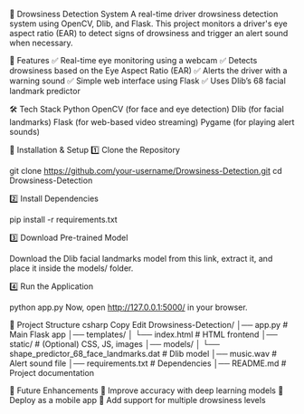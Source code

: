 🚗 Drowsiness Detection System
A real-time driver drowsiness detection system using OpenCV, Dlib, and Flask. This project monitors a driver's eye aspect ratio (EAR) to detect signs of drowsiness and trigger an alert sound when necessary.

📌 Features
✅ Real-time eye monitoring using a webcam
✅ Detects drowsiness based on the Eye Aspect Ratio (EAR)
✅ Alerts the driver with a warning sound
✅ Simple web interface using Flask
✅ Uses Dlib’s 68 facial landmark predictor

🛠 Tech Stack
Python
OpenCV (for face and eye detection)
Dlib (for facial landmarks)
Flask (for web-based video streaming)
Pygame (for playing alert sounds)

🚀 Installation & Setup
1️⃣ Clone the Repository

git clone https://github.com/your-username/Drowsiness-Detection.git
cd Drowsiness-Detection

2️⃣ Install Dependencies

pip install -r requirements.txt

3️⃣ Download Pre-trained Model

Download the Dlib facial landmarks model from this link, extract it, and place it inside the models/ folder.

4️⃣ Run the Application

python app.py
Now, open http://127.0.0.1:5000/ in your browser.

📁 Project Structure
csharp
Copy
Edit
Drowsiness-Detection/
│── app.py                  # Main Flask app
│── templates/
│   └── index.html          # HTML frontend
│── static/                 # (Optional) CSS, JS, images
│── models/
│   └── shape_predictor_68_face_landmarks.dat  # Dlib model
│── music.wav               # Alert sound file
│── requirements.txt        # Dependencies
│── README.md               # Project documentation

🔮 Future Enhancements
🔹 Improve accuracy with deep learning models
🔹 Deploy as a mobile app
🔹 Add support for multiple drowsiness levels
